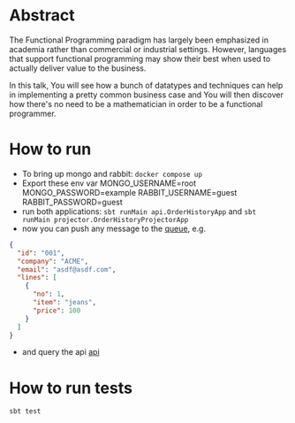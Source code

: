 # Abstract

The Functional Programming paradigm has largely been emphasized in academia rather than commercial or industrial settings.
However, languages that support functional programming may show their best when used to actually deliver value to the business.

In this talk, You will see how a bunch of datatypes and techniques can help in implementing a pretty common business case and
You will then discover how there's no need to be a mathematician in order to be a functional programmer.

# How to run

- To bring up mongo and rabbit: `docker compose up`
- Export these env var
   MONGO_USERNAME=root
   MONGO_PASSWORD=example
   RABBIT_USERNAME=guest
   RABBIT_PASSWORD=guest
- run both applications: `sbt runMain api.OrderHistoryApp` and `sbt runMain projector.OrderHistoryProjectorApp`
- now you can push any message to the [queue](http://localhost:15672/#/queues/%2F/EventsFromOms), e.g.
```json
{
  "id": "001",
  "company": "ACME",
  "email": "asdf@asdf.com",
  "lines": [
    {
      "no": 1,
      "item": "jeans",
      "price": 100
    }
  ]
}
```
- and query the api [api](http://localhost/ACME/orders?email=%22asdf@asdf.com%22)

# How to run tests

`sbt test`
